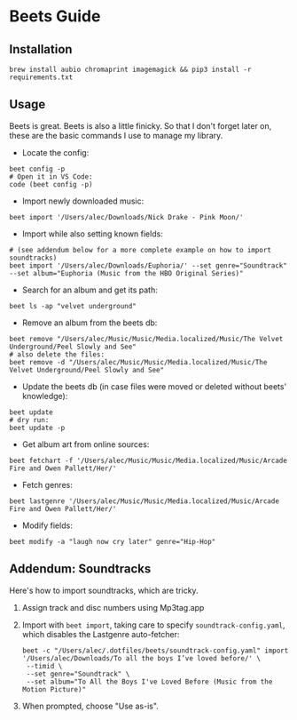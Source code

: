 # Beets Guide

## Installation

```fish
brew install aubio chromaprint imagemagick && pip3 install -r requirements.txt
```

## Usage

Beets is great. Beets is also a little finicky. So that I don't forget later on,
these are the basic commands I use to manage my library.

- Locate the config:

```fish
beet config -p
# Open it in VS Code:
code (beet config -p)
```

- Import newly downloaded music:

```fish
beet import '/Users/alec/Downloads/Nick Drake - Pink Moon/'
```

- Import while also setting known fields:

```fish
# (see addendum below for a more complete example on how to import soundtracks)
beet import '/Users/alec/Downloads/Euphoria/' --set genre="Soundtrack" --set album="Euphoria (Music from the HBO Original Series)"
```

- Search for an album and get its path:

```fish
beet ls -ap "velvet underground"
```

- Remove an album from the beets db:

```fish
beet remove "/Users/alec/Music/Music/Media.localized/Music/The Velvet Underground/Peel Slowly and See"
# also delete the files:
beet remove -d "/Users/alec/Music/Music/Media.localized/Music/The Velvet Underground/Peel Slowly and See"
```

- Update the beets db (in case files were moved or deleted without beets' knowledge):

```fish
beet update
# dry run:
beet update -p
```

- Get album art from online sources:

```fish
beet fetchart -f '/Users/alec/Music/Music/Media.localized/Music/Arcade Fire and Owen Pallett/Her/'
```

- Fetch genres:

```fish
beet lastgenre '/Users/alec/Music/Music/Media.localized/Music/Arcade Fire and Owen Pallett/Her/'
```

- Modify fields:

```fish
beet modify -a "laugh now cry later" genre="Hip-Hop"
```

## Addendum: Soundtracks

Here's how to import soundtracks, which are tricky.

1. Assign track and disc numbers using Mp3tag.app
2. Import with `beet import`, taking care to specify `soundtrack-config.yaml`, which disables the Lastgenre auto-fetcher:

   ```fish
   beet -c "/Users/alec/.dotfiles/beets/soundtrack-config.yaml" import '/Users/alec/Downloads/To all the boys I’ve loved before/' \
    --timid \
    --set genre="Soundtrack" \
    --set album="To All the Boys I've Loved Before (Music from the Motion Picture)"
   ```

3. When prompted, choose "Use as-is".
